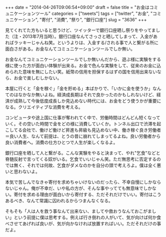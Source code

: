 +++
date = "2014-04-26T09:06:54+09:00"
draft = false
title = "お金はコミュニケーションツール"
categories = ["tweets"]
tags = ["twitter", "お金", "コミュニケーション", "寄付", "消費", "祭り", "銀行口座"]
slug = "3636"
+++

見てくれてた方もいると思うけど、ツイッターで銀行口座晒し祭りをやってました（注・2013年7月当時）。銀行口座なんてさっさと晒してしまって、入金があればラッキーじゃんね笑。というよりは、入金する/される事で人と繋がる所に面白さがある。お金なんてコミュニケーションツールでしか無い。

お金なんてコミュニケーションツールでしか無いんだから、遊ぶ様に実験をする様に使った方が面白い体験が出来る。お金で色んな実験をして、従来のお金に込められた意味を無にしたい笑。紙幣の信用を担保するはずの国を信用出来ないなら、お金で楽しむしかない。

本屋に行くと「金を稼ぐ」「金を貯める」本ばかりで、「いかに金を使うか」なんてのはなかなか無いよね。経済成長期はそれで良かったのかもしれないけど、経済が成熟して今後低度成長しか見込めない時代には、お金をどう使うかが重要になる。クリエイティブな消費を考える。

コンピュータや途上国に仕事が奪われてく中で、労働時間はどんどん短くなっていく。その空いた時間で金をどの様に消費していくか。トンネル出口で渋滞を起こしてる会社で、働けど働けど昇進も昇級も見込めない中、働き稼ぐ良き労働者＝良い人生、なんて前提は、とうの昔に崩れてしまってるよね。良い労働者から良い消費者へ。消費の仕方ひとつで人生が楽しくなるよ。

銀行口座を晒して人と繋がる。こんな実験をやると決まって、やれ"乞食"などと脊髄反射で言ってくる奴がいる。乞食でいいじゃん笑。ただ無思考に否定するのでは無く、それでは何故、乞食がダメなのかを自分の頭で考えろよ。僕は全く悪いと思わないよ。

本気で苦しんでなきゃ寄付を求めちゃいけないのだったら、不幸自慢にしかならないじゃん。俺が不幸だ、いや私の方が、そんな事やってても無意味でしかない。寄付を求める理由が面白いから寄付する、ただそれだけでいい。寄付はこうあるべき、なんて常識に囚われるからつまんなくなる。

そもそも「人は人を救う事なんて出来ない、ましてや救おうなんておこがましい」という前提に僕は思考する。例えば行き倒れの人がいて、気が向けば何か食べさせてあげれば良いが、気が向かなければ放置すればいい。ただそれだけの事だよ。
